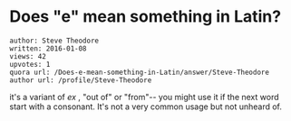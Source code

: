 # Does "e" mean something in Latin?

	author: Steve Theodore
	written: 2016-01-08
	views: 42
	upvotes: 1
	quora url: /Does-e-mean-something-in-Latin/answer/Steve-Theodore
	author url: /profile/Steve-Theodore


it's a variant of _ex_ , "out of" or "from"-- you might use it if the next word start with a consonant. It's not a very common usage but not unheard of.

